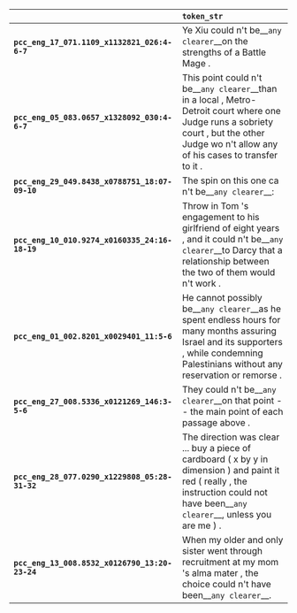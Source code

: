 |                                                | `token_str`                                                                                                                                                                                    |
|:-----------------------------------------------|:-----------------------------------------------------------------------------------------------------------------------------------------------------------------------------------------------|
| **`pcc_eng_17_071.1109_x1132821_026:4-6-7`**   | Ye Xiu could n't be__``any clearer``__on the strengths of a Battle Mage .                                                                                                                      |
| **`pcc_eng_05_083.0657_x1328092_030:4-6-7`**   | This point could n't be__``any clearer``__than in a local , Metro- Detroit court where one Judge runs a sobriety court , but the other Judge wo n't allow any of his cases to transfer to it . |
| **`pcc_eng_29_049.8438_x0788751_18:07-09-10`** | The spin on this one ca n't be__``any clearer``__:                                                                                                                                             |
| **`pcc_eng_10_010.9274_x0160335_24:16-18-19`** | Throw in Tom 's engagement to his girlfriend of eight years , and it could n't be__``any clearer``__to Darcy that a relationship between the two of them would n't work .                      |
| **`pcc_eng_01_002.8201_x0029401_11:5-6`**      | He cannot possibly be__``any clearer``__as he spent endless hours for many months assuring Israel and its supporters , while condemning Palestinians without any reservation or remorse .      |
| **`pcc_eng_27_008.5336_x0121269_146:3-5-6`**   | They could n't be__``any clearer``__on that point -- the main point of each passage above .                                                                                                    |
| **`pcc_eng_28_077.0290_x1229808_05:28-31-32`** | The direction was clear ... buy a piece of cardboard ( x by y in dimension ) and paint it red ( really , the instruction could not have been__``any clearer``__, unless you are me ) .         |
| **`pcc_eng_13_008.8532_x0126790_13:20-23-24`** | When my older and only sister went through recruitment at my mom 's alma mater , the choice could n't have been__``any clearer``__.                                                            |